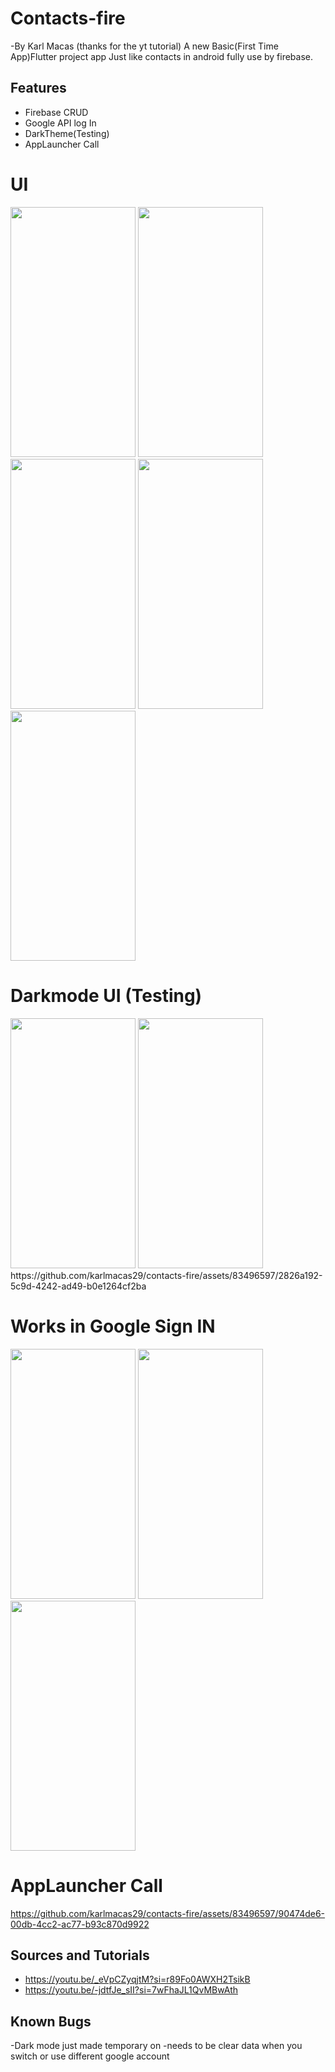 # Contacts-fire
-By Karl Macas (thanks for the yt tutorial)
A new Basic(First Time App)Flutter project app Just like contacts in android fully use by firebase.

## Features
- Firebase CRUD
- Google API log In
- DarkTheme(Testing)
- AppLauncher Call

# UI
<img src="https://github.com/karlmacas29/contacts-fire/assets/83496597/dd40b6c2-5006-4f68-8885-89a89d1f2d0e" width="200" height="400">
<img src="https://github.com/karlmacas29/contacts-fire/assets/83496597/6aeb70fa-1ff7-4221-af67-b9e9a9710d32" width="200" height="400">
<img src="https://github.com/karlmacas29/contacts-fire/assets/83496597/be692af4-f74f-4aee-b69c-9c882be55aa8" width="200" height="400">
<img src="https://github.com/karlmacas29/contacts-fire/assets/83496597/0b33435c-0dc8-4e0c-82b3-d020928709f4" width="200" height="400">
<img src="https://github.com/karlmacas29/contacts-fire/assets/83496597/f1610ef5-8719-4761-8d4f-eb52e42c7f50" width="200" height="400">


# Darkmode UI (Testing)
<img src="https://github.com/karlmacas29/contacts-fire/assets/83496597/39258e74-1cbe-4d27-bbc2-16802b336718" width="200" height="400">
<img src="https://github.com/karlmacas29/contacts-fire/assets/83496597/dc590c6e-8d57-4f68-9291-70433a2104c1" width="200" height="400">
https://github.com/karlmacas29/contacts-fire/assets/83496597/2826a192-5c9d-4242-ad49-b0e1264cf2ba


# Works in Google Sign IN
<img src="https://github.com/karlmacas29/contacts-fire/assets/83496597/a6c168cc-1e07-4130-8656-8f5c6f58beec" width="200" height="400">
<img src="https://github.com/karlmacas29/contacts-fire/assets/83496597/48996c5c-c859-4c8a-8e17-496c25c1e294" width="200" height="400">
<img src="https://github.com/karlmacas29/contacts-fire/assets/83496597/8ea45c82-bf7a-4c48-ad6c-0504a6ef098c" width="200" height="400">


# AppLauncher Call
https://github.com/karlmacas29/contacts-fire/assets/83496597/90474de6-00db-4cc2-ac77-b93c870d9922

## Sources and Tutorials
- https://youtu.be/_eVpCZyqjtM?si=r89Fo0AWXH2TsikB
- https://youtu.be/-jdtfJe_sII?si=7wFhaJL1QvMBwAth

## Known Bugs
-Dark mode just made temporary on
-needs to be clear data when you switch or use different google account



